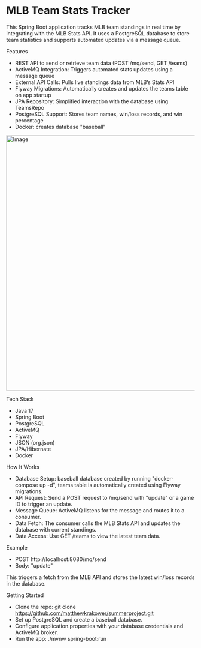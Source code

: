 # MLB Team Stats Tracker

This Spring Boot application tracks MLB team standings in real time by integrating with the MLB Stats API. It uses a PostgreSQL database to store team statistics and supports automated updates via a message queue.

Features
- REST API to send or retrieve team data (POST /mq/send, GET /teams)
- ActiveMQ Integration: Triggers automated stats updates using a message queue
- External API Calls: Pulls live standings data from MLB’s Stats API
- Flyway Migrations: Automatically creates and updates the teams table on app startup
- JPA Repository: Simplified interaction with the database using TeamsRepo
- PostgreSQL Support: Stores team names, win/loss records, and win percentage
- Docker: creates database "baseball"

<img width="674" height="681" alt="Image" src="https://github.com/user-attachments/assets/7030cbf5-23a8-47e7-bf58-1cbe25a2a84b" />

Tech Stack
- Java 17
- Spring Boot
- PostgreSQL
- ActiveMQ
- Flyway
- JSON (org.json)
- JPA/Hibernate
- Docker

How It Works
- Database Setup: baseball database created by running "docker-compose up -d", teams table is automatically created using Flyway migrations.
- API Request: Send a POST request to /mq/send with "update" or a game ID to trigger an update.
- Message Queue: ActiveMQ listens for the message and routes it to a consumer.
- Data Fetch: The consumer calls the MLB Stats API and updates the database with current standings.
- Data Access: Use GET /teams to view the latest team data.

Example
- POST http://localhost:8080/mq/send
- Body: "update"

This triggers a fetch from the MLB API and stores the latest win/loss records in the database.

Getting Started
- Clone the repo: git clone https://github.com/matthewkrakower/summerproject.git
- Set up PostgreSQL and create a baseball database.
- Configure application.properties with your database credentials and ActiveMQ broker.
- Run the app: ./mvnw spring-boot:run
